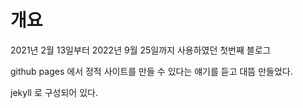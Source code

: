 # 개요

2021년 2월 13일부터 2022년 9월 25일까지 사용하였던 첫번째 블로그

github pages 에서 정적 사이트를 만들 수 있다는 얘기를 듣고 대뜸 만들었다.

jekyll 로 구성되어 있다.